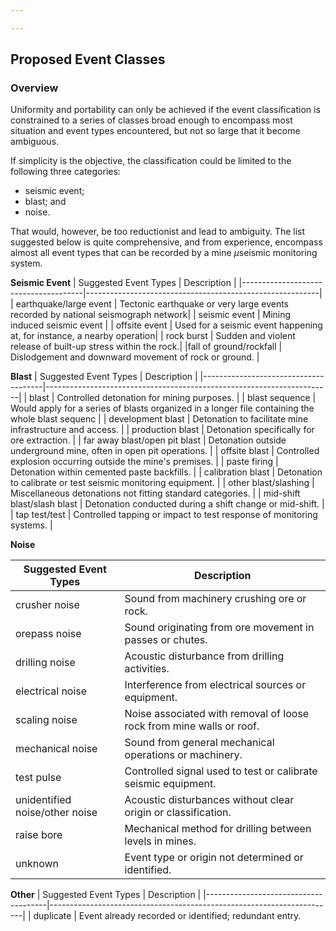 ```yaml
---

---
```


## Proposed Event Classes
### Overview
Uniformity and portability can only be achieved if the event classification is constrained to a series of classes broad enough to encompass most situation and event types encountered, but not so large that it become ambiguous. 

If simplicity is the objective, the classification could be limited to the following three categories: 
- seismic event;
- blast; and 
- noise. 

That would, however, be too reductionist and lead to ambiguity. The list suggested below is quite comprehensive, and from experience, encompass almost all event types that can be recorded by a mine $\mu$seismic monitoring system. 

**Seismic Event**
| Suggested Event Types                 | Description                                             |
|--------------------------------------|----------------------------------------------------------|
| earthquake/large event               | Tectonic earthquake or very large events recorded by national seismograph network|
| seismic event                        | Mining induced seismic event  |
| offsite event                        | Used for a seismic event happening at, for instance, a nearby operation|
| rock burst                          | Sudden and violent release of built-up stress within the rock.| |fall of ground/rockfall              | Dislodgement and downward movement of rock or ground. |  

**Blast**
| Suggested Event Types                 | Description                                                           |
|--------------------------------------|-----------------------------------------------------------------------|
| blast                                | Controlled detonation for mining purposes.                             |
| blast sequence                       | Would apply for a series of blasts organized in a longer file containing the whole blast sequenc        |
| development blast                    | Detonation to facilitate mine infrastructure and access.               |
| production blast                     | Detonation specifically for ore extraction.                            |
| far away blast/open pit blast        | Detonation outside underground mine, often in open pit operations.     |
| offsite blast                        | Controlled explosion occurring outside the mine's premises.            |
| paste firing                         | Detonation within cemented paste backfills.                            |
| calibration blast                    | Detonation to calibrate or test seismic monitoring equipment.          |
| other blast/slashing                 | Miscellaneous detonations not fitting standard categories.             |
| mid-shift blast/slash blast          | Detonation conducted during a shift change or mid-shift.               |
| tap test/test                        | Controlled tapping or impact to test response of monitoring systems.   |

**Noise**

| Suggested Event Types                 | Description                                                           |
|--------------------------------------|-----------------------------------------------------------------------|
| crusher noise                        | Sound from machinery crushing ore or rock.                             |
| orepass noise                        | Sound originating from ore movement in passes or chutes.               |
| drilling noise                       | Acoustic disturbance from drilling activities.                         |
| electrical noise                     | Interference from electrical sources or equipment.                     |
| scaling noise                        | Noise associated with removal of loose rock from mine walls or roof.   |
| mechanical noise                     | Sound from general mechanical operations or machinery.                 |
| test pulse                           | Controlled signal used to test or calibrate seismic equipment.         |
| unidentified noise/other noise       | Acoustic disturbances without clear origin or classification.          |
| raise bore                          | Mechanical method for drilling between levels in mines.                |             |
| unknown                              | Event type or origin not determined or identified.                     |

**Other**
| Suggested Event Types                 | Description                                                           |
|--------------------------------------|-----------------------------------------------------------------------|
| duplicate                            | Event already recorded or identified; redundant entry.    

<!--stackedit_data:
eyJoaXN0b3J5IjpbMTI5NjgwMzIyMSwtMjA1NTE5MDUzOCwtMT
k3NDUzOTY1NF19
-->